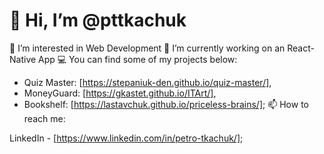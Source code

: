 # 👋 Hi, I’m @pttkachuk
👀 I’m interested in Web Development
🌱 I’m currently working on an React-Native App
💻 You can find some of my projects below:
- Quiz Master: [https://stepaniuk-den.github.io/quiz-master/],
- MoneyGuard: [https://gkastet.github.io/ITArt/],
- Bookshelf: [https://lastavchuk.github.io/priceless-brains/];
📫 How to reach me:

LinkedIn - [https://www.linkedin.com/in/petro-tkachuk/];

<!---
pttkachuk/pttkachuk is a ✨ special ✨ repository because its `README.md` (this file) appears on your GitHub profile.
You can click the Preview link to take a look at your changes.
--->
